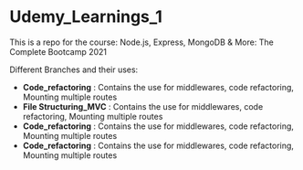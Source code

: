# Udemy_Learnings_1
This is a repo for the course:  Node.js, Express, MongoDB &amp; More: The Complete Bootcamp 2021

Different Branches and their uses:
- ****Code_refactoring**** : Contains the use for middlewares, code refactoring, Mounting multiple routes
- ****File Structuring_MVC**** : Contains the use for middlewares, code refactoring, Mounting multiple routes
- ****Code_refactoring**** : Contains the use for middlewares, code refactoring, Mounting multiple routes
- ****Code_refactoring**** : Contains the use for middlewares, code refactoring, Mounting multiple routes
